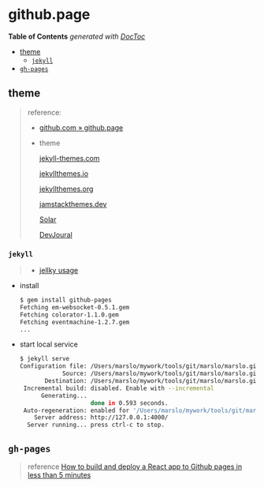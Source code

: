 # github.page

**Table of Contents** _generated with_ [_DocToc_](https://github.com/thlorenz/doctoc)

* [theme](github.page.md#theme)
  * [`jekyll`](github.page.md#jekyll)
* [`gh-pages`](github.page.md#gh-pages)

## theme

> reference:
>
> * [github.com » github.page](https://docs.github.com/en/github/working-with-github-pages)
> * theme
>
>   [jekyll-themes.com](https://jekyll-themes.com/)
>
>   [jekyllthemes.io](https://jekyllthemes.io/)
>
>   [jekyllthemes.org](http://jekyllthemes.org/)
>
>   [jamstackthemes.dev](https://jamstackthemes.dev/ssg/jekyll/)
>
>   [Solar](https://jekyll-themes.com/solar/)
>
>   [DevJoural](https://hemang.dev/DevJournal/)

### `jekyll`

> * [jellky usage](https://kbroman.org/simple_site/pages/local_test.html)

* install

  ```bash
  $ gem install github-pages
  Fetching em-websocket-0.5.1.gem
  Fetching colorator-1.1.0.gem
  Fetching eventmachine-1.2.7.gem
  ...
  ```

* start local service

  ```bash
  $ jekyll serve
  Configuration file: /Users/marslo/mywork/tools/git/marslo/marslo.github.io/_config.yml
              Source: /Users/marslo/mywork/tools/git/marslo/marslo.github.io
         Destination: /Users/marslo/mywork/tools/git/marslo/marslo.github.io/_site
   Incremental build: disabled. Enable with --incremental
        Generating...
                      done in 0.593 seconds.
   Auto-regeneration: enabled for '/Users/marslo/mywork/tools/git/marslo/marslo.github.io'
      Server address: http://127.0.0.1:4000/
    Server running... press ctrl-c to stop.
  ```

## `gh-pages`

> reference [How to build and deploy a React app to Github pages in less than 5 minutes](https://medium.com/mobile-web-dev/how-to-build-and-deploy-a-react-app-to-github-pages-in-less-than-5-minutes-d6c4ffd30f14)

